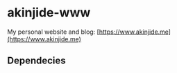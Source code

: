 # akinjide-www


My personal website and blog: [https://www.akinjide.me](https://www.akinjide.me)


## Dependecies